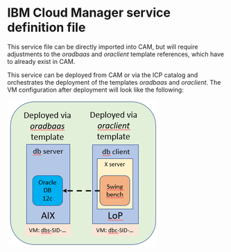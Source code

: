 # IBM Cloud Manager service definition file
This service file can be directly imported into CAM, but will require adjustments to the *oradbaas* and *oraclient* template references, which have to already exist in CAM.

This service can be deployed from CAM or via the ICP catalog and orchestrates the deployment of the templates *oradbaas* and *oraclient*. The VM configuration after deployment will look like the following:

![Image Deployed Service](../service-deployed.png)
